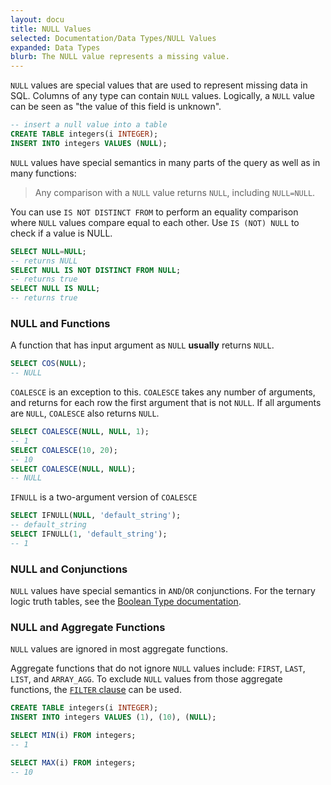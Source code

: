 ```yaml
---
layout: docu
title: NULL Values
selected: Documentation/Data Types/NULL Values
expanded: Data Types
blurb: The NULL value represents a missing value.
---
```


`NULL` values are special values that are used to represent missing data in SQL. Columns of any type can contain `NULL` values. Logically, a `NULL` value can be seen as "the value of this field is unknown".

```sql
-- insert a null value into a table
CREATE TABLE integers(i INTEGER);
INSERT INTO integers VALUES (NULL);
```

`NULL` values have special semantics in many parts of the query as well as in many functions:

> Any comparison with a `NULL` value returns `NULL`, including `NULL=NULL`.

You can use `IS NOT DISTINCT FROM` to perform an equality comparison where `NULL` values compare equal to each other. Use `IS (NOT) NULL` to check if a value is NULL.

```sql
SELECT NULL=NULL;
-- returns NULL
SELECT NULL IS NOT DISTINCT FROM NULL;
-- returns true
SELECT NULL IS NULL;
-- returns true
```

### NULL and Functions

A function that has input argument as `NULL` **usually** returns `NULL`.

```sql
SELECT COS(NULL);
-- NULL
```

`COALESCE` is an exception to this. `COALESCE` takes any number of arguments, and returns for each row the first argument that is not `NULL`. If all arguments are `NULL`, `COALESCE` also returns `NULL`.

```sql
SELECT COALESCE(NULL, NULL, 1);
-- 1
SELECT COALESCE(10, 20);
-- 10
SELECT COALESCE(NULL, NULL);
-- NULL
```

`IFNULL` is a two-argument version of `COALESCE`
```sql
SELECT IFNULL(NULL, 'default_string');
-- default_string
SELECT IFNULL(1, 'default_string');
-- 1
```

### NULL and Conjunctions

`NULL` values have special semantics in `AND`/`OR` conjunctions. For the ternary logic truth tables, see the [Boolean Type documentation](../../sql/data_types/boolean).

### NULL and Aggregate Functions

`NULL` values are ignored in most aggregate functions. 

Aggregate functions that do not ignore `NULL` values include: `FIRST`, `LAST`, `LIST`, and `ARRAY_AGG`. To exclude `NULL` values from those aggregate functions, the [`FILTER` clause](../../sql/query_syntax/filter) can be used.

```sql
CREATE TABLE integers(i INTEGER);
INSERT INTO integers VALUES (1), (10), (NULL);

SELECT MIN(i) FROM integers;
-- 1

SELECT MAX(i) FROM integers;
-- 10
```
